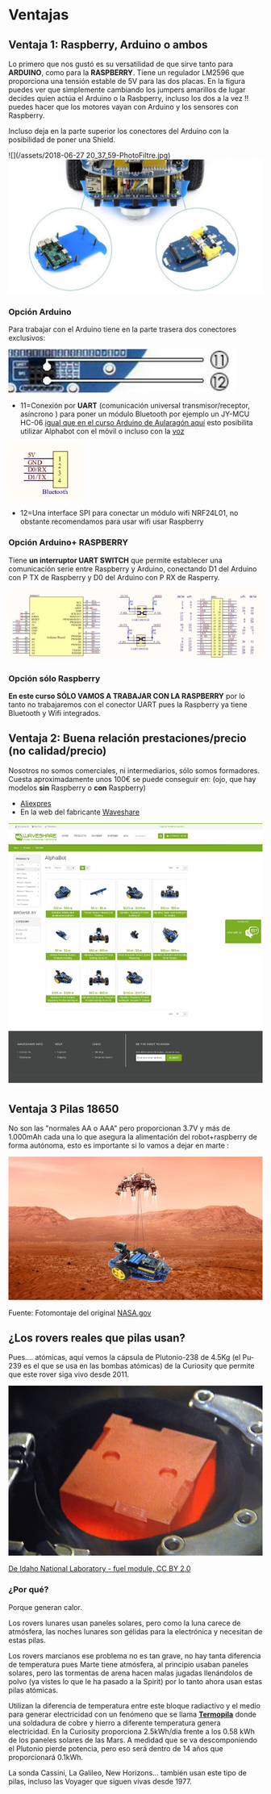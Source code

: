# Ventajas

## Ventaja 1: Raspberry, Arduino o ambos
Lo primero que nos gustó es su versatilidad de que sirve tanto para **ARDUINO**, como para la **RASPBERRY**.
Tiene un regulador LM2596 que proporciona una tensión estable de 5V para las dos placas.
En la figura puedes ver que simplemente cambiando los jumpers amarillos de lugar decides quien actúa el Arduino o la Rasbperry, incluso los dos a la vez !! puedes hacer que los motores vayan con Arduino y los sensores con Raspberry.

Incluso deja en la parte superior los conectores del Arduino con la posibilidad de poner una Shield.

![](/assets/2018-06-27 20_37_59-PhotoFiltre.jpg)
![](/assets/both.png)

### Opción Arduino

Para trabajar con el Arduino tiene en la parte trasera dos conectores exclusivos:

![](/assets/uart.jpg)

* 11=Conexión por **UART** (comunicación universal transmisor/receptor, asíncrono ) para poner un módulo Bluetooth por ejemplo un JY-MCU HC-06 [igual que en el curso Arduino de Aularagón aquí](https://catedu.github.io/programa-arduino-mediante-codigo/mdulo_bluetooth.html) esto posibilita utilizar Alphabot con el móvil o incluso con la [voz](https://catedu.github.io/programa-arduino-mediante-codigo/6235-m8-coche-con-voz.html)

![](/assets/uart3.jpg)

* 12=Una interface SPI para conectar un módulo wifi NRF24L01, no obstante recomendamos para usar wifi usar Raspberry

### Opción Arduino+ RASPBERRY

Tiene **un interruptor UART SWITCH** que permite establecer una comunicación serie entre Raspberry y Arduino, conectando D1 del Arduino con P TX de Raspberry y D0 del Arduino con P RX de Rasperry.

![](/assets/uart2.jpg)

### Opción sólo Raspberry

**En este curso SÓLO VAMOS A TRABAJAR CON LA RASPBERRY** por lo tanto no trabajaremos con el conector UART pues la Raspberry ya tiene Bluetooth y Wifi integrados.

## Ventaja 2: Buena relación prestaciones/precio (no calidad/precio)
Nosotros no somos comerciales, ni intermediarios, sólo somos formadores. Cuesta aproximadamente unos 100€ se puede conseguir en: (ojo, que hay modelos **sin** Raspberry o **con** Raspberry)

* [Aliexpres](https://es.aliexpress.com/wholesale?catId=0&initiative_id=SB_20180627103432&SearchText=alphabot)
* En la web del fabricante [Waveshare](https://www.waveshare.com/product/robotics/mobile-robots/raspberry-pi-robots.htm)

![](/assets/waveshare.png)

## Ventaja 3 Pilas 18650

No son las "normales AA o AAA" pero proporcionan 3.7V y más de 1.000mAh cada una lo que asegura la alimentación del robot+raspberry de forma autónoma, esto es importante si lo vamos a dejar en marte :

![](/assets/marte1.jpg)

Fuente: Fotomontaje del original [NASA.gov](https://www.nasa.gov/image-feature/jpl/perseverance-touches-down-on-mars)

## ¿Los rovers reales que pilas usan?

Pues.... atómicas, aquí vemos la cápsula de Plutonio-238 de 4.5Kg (el Pu-239 es el que se usa en las bombas atómicas) de la Curiosity que permite que este rover siga vivo desde 2011.

![](/assets/plutonio.jpg)

[De Idaho National Laboratory - fuel module, CC BY 2.0](https://commons.wikimedia.org/w/index.php?curid=17467348)

### ¿Por qué?

Porque generan calor.

Los rovers lunares usan paneles solares, pero como la luna carece de atmósfera, las noches lunares son gélidas para la electrónica y necesitan de estas pilas.

Los rovers marcianos ese problema no es tan grave, no hay tanta diferencia de temperatura pues Marte tiene atmósfera, al principio usaban paneles solares, pero las tormentas de arena hacen malas jugadas llenándolos de polvo (ya vistes lo que le ha pasado a la Spirit) por lo tanto ahora usan estas pilas atómicas.

Utilizan la diferencia de temperatura entre este bloque radiactivo y el medio para generar electricidad con un fenómeno que se llama **[Termopila](https://es.wikipedia.org/wiki/Termopila)** donde una soldadura de cobre y hierro a diferente temperatura genera electricidad. En la Curiosity proporciona 2.5kWh/dia frente a los 0.58 kWh de los paneles solares de las Mars. A medidad que se va descomponiendo el Plutonio pierde potencia, pero eso será dentro de 14 años que proporcionará 0.1kWh.

La sonda Cassini, La Galileo, New Horizons... también usan este tipo de pilas, incluso las Voyager que siguen vivas desde 1977.
